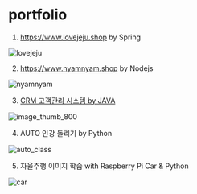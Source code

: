 # portfolio

1. https://www.lovejeju.shop by Spring

![lovejeju](https://user-images.githubusercontent.com/85912460/126598877-16900526-eb36-435a-8155-52f52a660bcc.jpg)

2. https://www.nyamnyam.shop by Nodejs

![nyamnyam](https://user-images.githubusercontent.com/85912460/126598964-5a165600-f7d6-4e6e-a4f6-a62a9fca7ed6.jpg)

3. [CRM 고객관리 시스템 by JAVA](https://www.miricanvas.com/v/1cg0uc)

![image_thumb_800](https://user-images.githubusercontent.com/85912460/126600418-68f4a504-5b8c-4966-981c-55e9c4974511.png)


4. AUTO 인강 돌리기 by Python

![auto_class](https://user-images.githubusercontent.com/85912460/126601873-87f81260-cfe3-47f1-bca9-748c0cbc4f58.jpg)

5. 자율주행 이미지 학습 with Raspberry Pi Car & Python

![car](https://user-images.githubusercontent.com/85912460/126601273-63c8bc21-38a6-4159-a95c-8af6db795aef.jpg)
